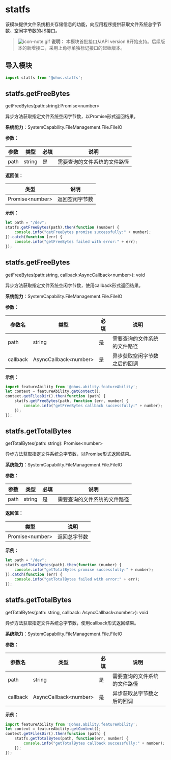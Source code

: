 # statfs

该模块提供文件系统相关存储信息的功能，向应用程序提供获取文件系统总字节数、空闲字节数的JS接口。

> ![icon-note.gif](public_sys-resources/icon-note.gif) **说明：**
> 本模块首批接口从API version 8开始支持。后续版本的新增接口，采用上角标单独标记接口的起始版本。

## 导入模块

```js
import statfs from '@ohos.statfs';
```
## statfs.getFreeBytes

getFreeBytes(path:string):Promise&lt;number&gt;

异步方法获取指定文件系统空闲字节数，以Promise形式返回结果。

**系统能力**：SystemCapability.FileManagement.File.FileIO

**参数：**

  | 参数 | 类型   | 必填 | 说明                         |
  | ------ | ------ | ---- | ---------------------------- |
  | path   | string | 是   | 需要查询的文件系统的文件路径 |

**返回值：**

  | 类型                  | 说明           |
  | --------------------- | -------------- |
  | Promise&lt;number&gt; | 返回空闲字节数 |

**示例：**

  ```js
  let path = "/dev";
  statfs.getFreeBytes(path).then(function (number) {
      console.info("getFreeBytes promise successfully:" + number);
  }).catch(function (err) {
      console.info("getFreeBytes failed with error:" + err);
  });
  ```

## statfs.getFreeBytes

getFreeBytes(path:string, callback:AsyncCallback&lt;number&gt;): void

异步方法获取指定文件系统空闲字节数，使用callback形式返回结果。

**系统能力**：SystemCapability.FileManagement.File.FileIO

**参数：**

  | 参数名   | 类型                        | 必填 | 说明                         |
  | -------- | --------------------------- | ---- | ---------------------------- |
  | path     | string                      | 是   | 需要查询的文件系统的文件路径 |
  | callback | AsyncCallback&lt;number&gt; | 是   | 异步获取空闲字节数之后的回调 |

**示例：**

  ```js
  import featureAbility from '@ohos.ability.featureAbility';
  let context = featureAbility.getContext();
  context.getFilesDir().then(function (path) {
      statfs.getFreeBytes(path, function (err, number) {
          console.info("getFreeBytes callback successfully:" + number);
      });
  });
  ```

## statfs.getTotalBytes

getTotalBytes(path: string): Promise&lt;number&gt;

异步方法获取指定文件系统总字节数，以Promise形式返回结果。

**系统能力**：SystemCapability.FileManagement.File.FileIO

**参数：**

  | 参数 | 类型   | 必填 | 说明                         |
  | ---- | ------ | ---- | ---------------------------- |
  | path | string | 是   | 需要查询的文件系统的文件路径 |

**返回值：**

  | 类型                  | 说明         |
  | --------------------- | ------------ |
  | Promise&lt;number&gt; | 返回总字节数 |

**示例：**

  ```js
  let path = "/dev";
  statfs.getTotalBytes(path).then(function (number) {
      console.info("getTotalBytes promise successfully:" + number);
  }).catch(function (err) {
      console.info("getTotalBytes failed with error:" + err);
  });
  ```

## statfs.getTotalBytes

getTotalBytes(path: string, callback: AsyncCallback&lt;number&gt;): void

异步方法获取指定文件系统总字节数，使用callback形式返回结果。

**系统能力**：SystemCapability.FileManagement.File.FileIO

**参数：**

  | 参数名   | 类型                        | 必填 | 说明                         |
  | -------- | --------------------------- | ---- | ---------------------------- |
  | path     | string                      | 是   | 需要查询的文件系统的文件路径 |
  | callback | AsyncCallback&lt;number&gt; | 是   | 异步获取总字节数之后的回调   |

**示例：**

  ```js
  import featureAbility from '@ohos.ability.featureAbility';
  let context = featureAbility.getContext();
  context.getFilesDir().then(function (path) {
      statfs.getTotalBytes(path, function(err, number) {
          console.info("getTotalBytes callback successfully:" + number);
      });
  });
  ```

